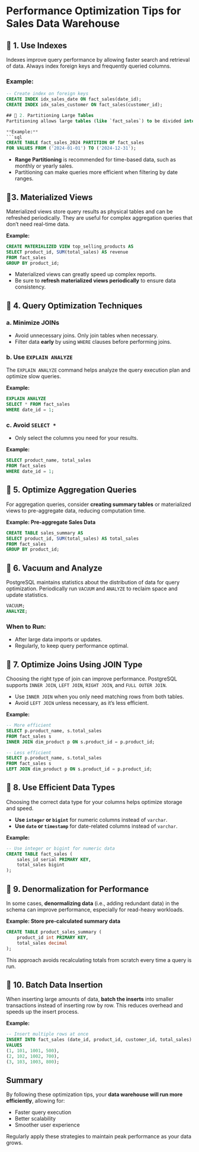 # Performance Optimization Tips for Sales Data Warehouse

## 🔹 1. Use Indexes
Indexes improve query performance by allowing faster search and retrieval of data. Always index foreign keys and frequently queried columns.

### Example:
```sql
-- Create index on foreign keys
CREATE INDEX idx_sales_date ON fact_sales(date_id);
CREATE INDEX idx_sales_customer ON fact_sales(customer_id);

## 🔹 2. Partitioning Large Tables
Partitioning allows large tables (like `fact_sales`) to be divided into smaller, more manageable pieces. It improves query performance for large datasets.

**Example:**
```sql
CREATE TABLE fact_sales_2024 PARTITION OF fact_sales 
FOR VALUES FROM ('2024-01-01') TO ('2024-12-31');
```
- **Range Partitioning** is recommended for time-based data, such as monthly or yearly sales.
- Partitioning can make queries more efficient when filtering by date ranges.

## 🔹3. Materialized Views
Materialized views store query results as physical tables and can  be refreshed periodically. They are useful for complex aggregation queries that don’t need real-time data.

**Example:**
```sql
CREATE MATERIALIZED VIEW top_selling_products AS
SELECT product_id, SUM(total_sales) AS revenue
FROM fact_sales 
GROUP BY product_id;
```
- Materialized views can greatly speed up complex reports.
- Be sure to **refresh materialized views periodically** to ensure data consistency.

## 🔹 4. Query Optimization Techniques
### a. Minimize JOINs
- Avoid unnecessary joins. Only join tables when necessary.
- Filter data **early** by using `WHERE` clauses before performing joins.

### b. Use `EXPLAIN ANALYZE`
The `EXPLAIN ANALYZE` command helps analyze the query execution plan and optimize slow queries.

**Example:**
```sql
EXPLAIN ANALYZE
SELECT * FROM fact_sales
WHERE date_id = 1;
```

### c. Avoid `SELECT *`
- Only select the columns you need for your results.

**Example:**
```sql
SELECT product_name, total_sales
FROM fact_sales
WHERE date_id = 1;
```

## 🔹 5. Optimize Aggregation Queries
For aggregation queries, consider **creating summary tables** or materialized views to pre-aggregate data, reducing computation time.

**Example: Pre-aggregate Sales Data**
```sql
CREATE TABLE sales_summary AS
SELECT product_id, SUM(total_sales) AS total_sales
FROM fact_sales
GROUP BY product_id;
```

## 🔹 6. Vacuum and Analyze
PostgreSQL maintains statistics about the distribution of data for query optimization. Periodically run `VACUUM` and `ANALYZE` to reclaim space and update statistics.

```sql
VACUUM;
ANALYZE;
```
### When to Run:
- After large data imports or updates.
- Regularly, to keep query performance optimal.

## 🔹 7. Optimize Joins Using JOIN Type
Choosing the right type of join can improve performance. PostgreSQL supports `INNER JOIN`, `LEFT JOIN`, `RIGHT JOIN`, and `FULL OUTER JOIN`.

- Use `INNER JOIN` when you only need matching rows from both tables.
- Avoid `LEFT JOIN` unless necessary, as it’s less efficient.

**Example:**
```sql
-- More efficient
SELECT p.product_name, s.total_sales
FROM fact_sales s
INNER JOIN dim_product p ON s.product_id = p.product_id;

-- Less efficient
SELECT p.product_name, s.total_sales
FROM fact_sales s
LEFT JOIN dim_product p ON s.product_id = p.product_id;
```

## 🔹 8. Use Efficient Data Types
Choosing the correct data type for your columns helps optimize storage and speed. 

- **Use `integer` or `bigint`** for numeric columns instead of `varchar`.
- **Use `date` or `timestamp`** for date-related columns instead of `varchar`.

**Example:**
```sql
-- Use integer or bigint for numeric data
CREATE TABLE fact_sales (
    sales_id serial PRIMARY KEY,
    total_sales bigint
);
```

## 🔹 9. Denormalization for Performance
In some cases, **denormalizing data** (i.e., adding redundant data) in the schema can improve performance, especially for read-heavy workloads.

**Example: Store pre-calculated summary data**
```sql
CREATE TABLE product_sales_summary (
    product_id int PRIMARY KEY,
    total_sales decimal
);
```
This approach avoids recalculating totals from scratch every time a query is run.

## 🔹 10. Batch Data Insertion
When inserting large amounts of data, **batch the inserts** into smaller transactions instead of inserting row by row. This reduces overhead and speeds up the insert process.

**Example:**
```sql
-- Insert multiple rows at once
INSERT INTO fact_sales (date_id, product_id, customer_id, total_sales)
VALUES 
(1, 101, 1001, 500),
(2, 102, 1002, 700),
(3, 103, 1003, 800);
```

## Summary
By following these optimization tips, your **data warehouse will run more efficiently**, allowing for:
- Faster query execution
- Better scalability
- Smoother user experience

Regularly apply these strategies to maintain peak performance as your data grows.
